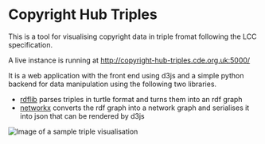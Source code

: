 Copyright Hub Triples
=====

This is a tool for visualising copyright data in triple fromat following the LCC specification.

A live instance is running at http://copyright-hub-triples.cde.org.uk:5000/

It is a web application with the front end using d3js and a simple python backend for data manipulation using the following two libraries.

* [rdflib](https://rdflib.readthedocs.org/en/latest/) parses triples in turtle format and turns them into an rdf graph
* [networkx](https://networkx.github.io/) converts the rdf graph into a network graph and serialises it into json that can be rendered by d3js

![Image of a sample triple visualisation](https://s3-eu-west-1.amazonaws.com/uploads-eu.hipchat.com/117358/865103/Qpbj3g5BlBZdIXz/triples.png)
